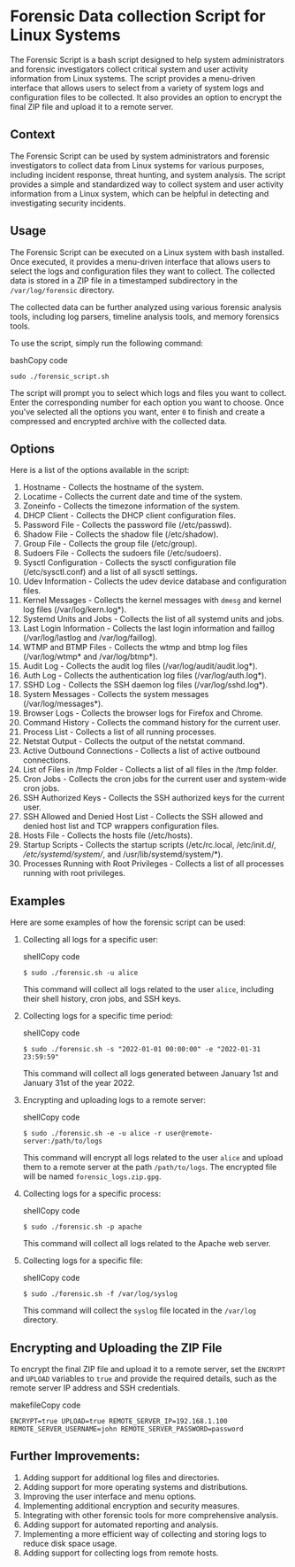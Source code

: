 # Forensic Data collection Script for Linux Systems

The Forensic Script is a bash script designed to help system administrators and forensic investigators collect critical system and user activity information from Linux systems. The script provides a menu-driven interface that allows users to select from a variety of system logs and configuration files to be collected. It also provides an option to encrypt the final ZIP file and upload it to a remote server.

## Context

The Forensic Script can be used by system administrators and forensic investigators to collect data from Linux systems for various purposes, including incident response, threat hunting, and system analysis. The script provides a simple and standardized way to collect system and user activity information from a Linux system, which can be helpful in detecting and investigating security incidents.

## Usage

The Forensic Script can be executed on a Linux system with bash installed. Once executed, it provides a menu-driven interface that allows users to select the logs and configuration files they want to collect. The collected data is stored in a ZIP file in a timestamped subdirectory in the `/var/log/forensic` directory.

The collected data can be further analyzed using various forensic analysis tools, including log parsers, timeline analysis tools, and memory forensics tools.

To use the script, simply run the following command:

bashCopy code

`sudo ./forensic_script.sh` 

The script will prompt you to select which logs and files you want to collect. Enter the corresponding number for each option you want to choose. Once you've selected all the options you want, enter `0` to finish and create a compressed and encrypted archive with the collected data.

## Options

Here is a list of the options available in the script:

1.  Hostname - Collects the hostname of the system.
2.  Locatime - Collects the current date and time of the system.
3.  Zoneinfo - Collects the timezone information of the system.
4.  DHCP Client - Collects the DHCP client configuration files.
5.  Password File - Collects the password file (/etc/passwd).
6.  Shadow File - Collects the shadow file (/etc/shadow).
7.  Group File - Collects the group file (/etc/group).
8.  Sudoers File - Collects the sudoers file (/etc/sudoers).
9.  Sysctl Configuration - Collects the sysctl configuration file (/etc/sysctl.conf) and a list of all sysctl settings.
10.  Udev Information - Collects the udev device database and configuration files.
11.  Kernel Messages - Collects the kernel messages with `dmesg` and kernel log files (/var/log/kern.log*).
12.  Systemd Units and Jobs - Collects the list of all systemd units and jobs.
13.  Last Login Information - Collects the last login information and faillog (/var/log/lastlog and /var/log/faillog).
14.  WTMP and BTMP Files - Collects the wtmp and btmp log files (/var/log/wtmp* and /var/log/btmp*).
15.  Audit Log - Collects the audit log files (/var/log/audit/audit.log*).
16.  Auth Log - Collects the authentication log files (/var/log/auth.log*).
17.  SSHD Log - Collects the SSH daemon log files (/var/log/sshd.log*).
18.  System Messages - Collects the system messages (/var/log/messages*).
19.  Browser Logs - Collects the browser logs for Firefox and Chrome.
20.  Command History - Collects the command history for the current user.
21.  Process List - Collects a list of all running processes.
22.  Netstat Output - Collects the output of the netstat command.
23.  Active Outbound Connections - Collects a list of active outbound connections.
24.  List of Files in /tmp Folder - Collects a list of all files in the /tmp folder.
25.  Cron Jobs - Collects the cron jobs for the current user and system-wide cron jobs.
26.  SSH Authorized Keys - Collects the SSH authorized keys for the current user.
27.  SSH Allowed and Denied Host List - Collects the SSH allowed and denied host list and TCP wrappers configuration files.
28.  Hosts File - Collects the hosts file (/etc/hosts).
29.  Startup Scripts - Collects the startup scripts (/etc/rc.local, /etc/init.d/_, /etc/systemd/system/_, and /usr/lib/systemd/system/*).
30.  Processes Running with Root Privileges - Collects a list of all processes running with root privileges.

## Examples

Here are some examples of how the forensic script can be used:

1.  Collecting all logs for a specific user:
    
    shellCopy code
    
    `$ sudo ./forensic.sh -u alice` 
    
    This command will collect all logs related to the user `alice`, including their shell history, cron jobs, and SSH keys.
    
2.  Collecting logs for a specific time period:
    
    shellCopy code
    
    `$ sudo ./forensic.sh -s "2022-01-01 00:00:00" -e "2022-01-31 23:59:59"` 
    
    This command will collect all logs generated between January 1st and January 31st of the year 2022.
    
3.  Encrypting and uploading logs to a remote server:
    
    shellCopy code
    
    `$ sudo ./forensic.sh -e -u alice -r user@remote-server:/path/to/logs` 
    
    This command will encrypt all logs related to the user `alice` and upload them to a remote server at the path `/path/to/logs`. The encrypted file will be named `forensic_logs.zip.gpg`.
    
4.  Collecting logs for a specific process:
    
    shellCopy code
    
    `$ sudo ./forensic.sh -p apache` 
    
    This command will collect all logs related to the Apache web server.
    
5.  Collecting logs for a specific file:
    
    shellCopy code
    
    `$ sudo ./forensic.sh -f /var/log/syslog` 
    
    This command will collect the `syslog` file located in the `/var/log` directory.
 

## **Encrypting and Uploading the ZIP File**

To encrypt the final ZIP file and upload it to a remote server, set the `ENCRYPT` and `UPLOAD` variables to `true` and provide the required details, such as the remote server IP address and SSH credentials.

makefileCopy code

`ENCRYPT=true
UPLOAD=true
REMOTE_SERVER_IP=192.168.1.100
REMOTE_SERVER_USERNAME=john
REMOTE_SERVER_PASSWORD=password`

## Further Improvements:

1.  Adding support for additional log files and directories.
2.  Adding support for more operating systems and distributions.
3.  Improving the user interface and menu options.
4.  Implementing additional encryption and security measures.
5.  Integrating with other forensic tools for more comprehensive analysis.
6.  Adding support for automated reporting and analysis.
7.  Implementing a more efficient way of collecting and storing logs to reduce disk space usage.
8.  Adding support for collecting logs from remote hosts.
